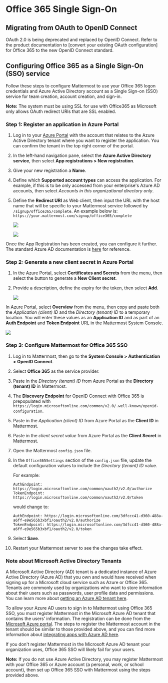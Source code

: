 # Office 365 Single Sign-On

## Migrating from OAuth to OpenID Connect

OAuth 2.0 is being deprecated and replaced by OpenID Connect. Refer to the product documentation to [convert your existing OAuth configuration] for Office 365 to the new OpenID Connect standard.

## Configuring Office 365 as a Single Sign-On (SSO) service

Follow these steps to configure Mattermost to use your Office 365 logon credentials and Azure Active Directory account as a Single Sign-on (SSO) service for team creation, account creation, and sign-in.

**Note:** The system must be using SSL for use with Office365 as Microsoft only allows OAuth redirect URIs that are SSL enabled.

### Step 1: Register an application in Azure Portal

1. Log in to your [Azure Portal](https://portal.azure.com/) with the account that relates to the Azure Active Directory tenant where you want to register the application. You can confirm the tenant in the top right corner of the portal.

2. In the left-hand navigation pane, select the **Azure Active Directory service**, then select **App registrations > New registration**.

3. Give your new registration a **Name**.

4. Define which **Supported account types** can access the application. For example, if this is to be only accessed from your enterprise's Azure AD accounts, then select _Accounts in this organizational directory only_. 

5. Define the **Redirect URI** as Web client, then input the URL with the host name that will be specific to your Mattermost service followed by `/signup/office365/complete`. An example below is: `https://your.mattermost.com/signup/office365/complete`

   ![](../../../source/images/AzureApp_New_Registration.png)

   ![](../../../source/images/AzureApp_SetupMenuv2.png)

Once the App Registration has been created, you can configure it further. The standard Azure AD documentation is [here](https://docs.microsoft.com/en-gb/azure/active-directory/develop/quickstart-register-app) for reference.

### Step 2: Generate a new client secret in Azure Portal

1. In the Azure Portal, select **Certificates and Secrets** from the menu, then select the button to generate a **New Client secret**. 

2. Provide a description, define the expiry for the token, then select **Add**.

   ![](../../../source/images/AzureApp_Client_Secret_Expiry.png)

In Azure Portal, select **Overview** from the menu, then copy and paste both the _Application (client) ID_ and the _Directory (tenant) ID_ to a temporary location. You will enter these values as an **Application ID** and as part of an **Auth Endpoint** and **Token Endpoint** URL in the Mattermost System Console.

   ![](../../../source/images/AzureApp_App_Directory_IDsv2.png)

### Step 3: Configure Mattermost for Office 365 SSO

1. Log in to Mattermost, then go to the **System Console > Authentication > OpenID Connect**.

2. Select **Office 365** as the service provider.

3. Paste in the _Directory (tenant) ID_ from Azure Portal as the **Directory (tenant) ID** in Mattermost.

4. The **Discovery Endpoint** for OpenID Connect with Office 365 is prepopulated with ``https://login.microsoftonline.com/common/v2.0/.well-known/openid-configuration``.

5. Paste in the _Application (client) ID_ from Azure Portal as the **Client ID** in Mattermost.

6. Paste in the _client secret value_ from Azure Portal as the **Client Secret** in Mattermost.

6. Open the Mattermost `config.json` file.

7. In the `Office365Settings` section of the `config.json` file, update the default configuration values to include the _Directory (tenant) ID_ value. 

   For example:

   ```
   AuthEndpoint: https://login.microsoftonline.com/common/oauth2/v2.0/authorize
   TokenEndpoint: https://login.microsoftonline.com/common/oauth2/v2.0/token
   ```

   would change to:

   ```
   AuthEndpoint: https://login.microsoftonline.com/3dfccc41-d360-488a-a6ff-e9e565b3xbf1/oauth2/v2.0/authorize
   TokenEndpoint: https://login.microsoftonline.com/3dfcc41-d360-488a-a6ff-e9e565b3xbf1/oauth2/v2.0/token
   ```

8. Select **Save**.

9. Restart your Mattermost server to see the changes take effect.

### Note about Microsoft Active Directory Tenants

A Microsoft Active Directory (AD) tenant is a dedicated instance of Azure Active Directory (Azure AD) that you own and would have received when signing up for a Microsoft cloud service such as Azure or Office 365. Tenants are commonly used by organizations who want to store information about their users such as passwords, user profile data and permissions. You can learn more about [getting an Azure AD tenant here](https://docs.microsoft.com/en-us/azure/active-directory/active-directory-howto-tenant).

To allow your Azure AD users to sign in to Mattermost using Office 365 SSO, you must register Mattermost in the Microsoft Azure AD tenant that contains the users' information. The registration can be done from the [Microsoft Azure portal](https://manage.windowsazure.com/). The steps to register the Mattermost account in the tenant should be similar to those provided above, and you can find more information about [integrating apps with Azure AD here](https://azure.microsoft.com/en-us/documentation/articles/active-directory-integrating-applications/).

If you don't register Mattermost in the Microsoft Azure AD tenant your organization uses, Office 365 SSO will likely fail for your users.

**Note:** If you do not use Azure Active Directory, you may register Mattermost with your Office 365 or Azure account (a personal, work, or school account), then set up Office 365 SSO with Mattermost using the steps provided above.
